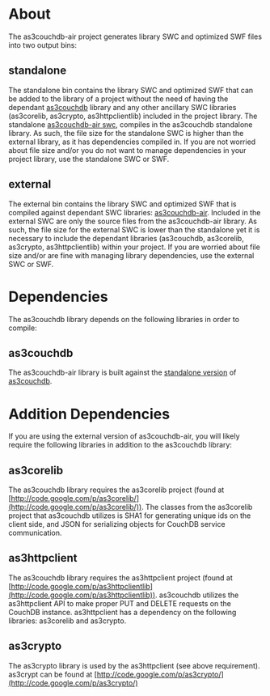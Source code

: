 # About

The as3couchdb-air project generates library SWC and optimized SWF files into two output bins:

## standalone

The standalone bin contains the library SWC and optimized SWF that can be added to the library
of a project without the need of having the dependant [as3couchdb](http://github.com/bustardcelly/as3couchdb/) library and any other ancillary SWC libraries 
(as3corelib, as3crypto, as3httpclientlib) included in the project library. 
The standalone [as3couchdb-air swc](http://github.com/bustardcelly/as3couchdb/tree/master/bin/standalone/), compiles in the as3couchdb standalone library. 
As such, the file size for the standalone SWC is higher than the external library, as it has dependencies compiled in. 
If you are not worried about file size and/or you do not want to manage dependencies in your project library, 
use the standalone SWC or SWF.

## external

The external bin contains the library SWC and optimized SWF that is compiled against dependant SWC libraries:
[as3couchdb-air](http://github.com/bustardcelly/as3couchdb/tree/master/bin/standalone/). Included in the external SWC are only the source files 
from the as3couchdb-air library. As such, the file size for the external SWC is lower than the standalone
yet it is necessary to include the dependant libraries (as3couchdb, as3corelib, as3crypto, as3httpclientlib) within your project. If you are worried about
file size and/or are fine with managing library dependencies, use the external SWC or SWF.

# Dependencies

The as3couchdb library depends on the following libraries in order to compile:

## as3couchdb

The as3couchdb-air library is built against the [standalone version](http://github.com/bustardcelly/as3couchdb/tree/master/bin/standalone/) of [as3couchdb](http://github.com/bustardcelly/as3couchdb).

# Addition Dependencies

If you are using the external version of as3couchdb-air, you will likely require the following libraries in addition to the as3couchdb library:

## as3corelib

The as3couchdb library requires the as3corelib project (found at [http://code.google.com/p/as3corelib/](http://code.google.com/p/as3corelib/)).
The classes from the as3corelib project that as3couchdb utilizes is SHA1 for generating unique ids
on the client side, and JSON for serializing objects for CouchDB service communication.

## as3httpclient

The as3couchdb library requires the as3httpclient project (found at [http://code.google.com/p/as3httpclientlib](http://code.google.com/p/as3httpclientlib)).
as3couchdb utilizes the as3httpclient API to make proper PUT and DELETE requests on the CouchDB instance.
as3httpclient has a dependency on the following libraries: as3corelib and as3crypto.

## as3crypto

The as3crypto library is used by the as3httpclient (see above requirement).
as3crypt can be found at [http://code.google.com/p/as3crypto/](http://code.google.com/p/as3crypto/)